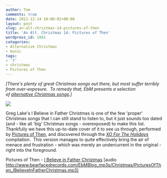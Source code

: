 ```yaml
---
author: Tom
comments: true
date: 2011-12-14 10:00:02+00:00
layout: post
slug: an-alt-christmas-14-pictures-of-then
title: 'An Alt. Christmas 14: Pictures of Then'
wordpress_id: 1041
categories:
- Alternative Christmas
- music
tags: 
- '7'
- christmas
- Pictures of Then
---
```


_[There's plenty of great Christmas songs out there, but most suffer terribly from over-exposure.  To remedy that, EbM presents a selection of [alternative Christmas songs](http://eatenbymonsters.wordpress.com/category/alternative-christmas/).]_

[![](http://eatenbymonsters.files.wordpress.com/2011/12/pictures-of-then.png)](http://eatenbymonsters.files.wordpress.com/2011/12/pictures-of-then.png)

Greg Lake's I Believe in Father Christmas is one of the few 'proper' Christmas songs that I can still stand to listen to, but it just sounds too dated (and - like all 'big' Christmas songs - overexposed) to make this list.  Thankfully we have this up-to-date cover of it to see us through, performed by [Pictures of Then](http://picturesofthen.com/), and discovered through the _[XO For The Holidays](http://www.xopublicity.com/xofortheholidays4.html)_ compilation.  This version manages to quite effectively bring the air of menace and frustration - which was merely an undercurrent in the original - right into the foreground.

Pictures of Then - [I Believe in Father Christmas](http://www.bearfacedrecords.com/EbMBlog_mp3s/Christmas/PicturesOfThen_IBelieveInFatherChristmas.mp3) [audio http://www.bearfacedrecords.com/EbMBlog_mp3s/Christmas/PicturesOfThen_IBelieveInFatherChristmas.mp3]
